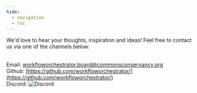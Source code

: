```yaml
---
hide:
  - navigation
  - toc
---
```


We'd love to hear your thoughts, inspiration and ideas! Feel free to contact us via one of the channels below:
<br><br>

Email: [workfloworchestrator.board@commonsconservancy.org](mailto:workfloworchestrator.board@commonsconservancy.org')<br>
Github: [https://github.com/workfloworchestrator/](https://github.com/workfloworchestrator/)<br>
Discord: ![Discord](https://img.shields.io/discord/1295834294270558280?style=flat&logo=discord&label=discord&link=https%3A%2F%2Fdiscord.gg%fQkQn5ajFR)
